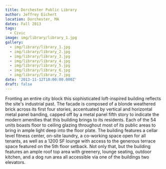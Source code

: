 ```yaml
---
title: Dorchester Public Library
author: Jeffrey Eichert
location: Dorchester, MA
dates: Fall 2013
tags:
  - Civic
image: img/library/library_1.jpg
gallery:
  - img/library/library_1.jpg
  - img/library/library_2.jpg
  - img/library/library_3.jpg
  - img/library/library_4.jpg
  - img/library/library_5.jpg
  - img/library/library_6.jpg
  - img/library/library_7.jpg
date: '2013-11-12T10:00:00.000Z'
draft: false
---
```


Fronting an entire city block this sophisticated loft-inspired building reflects the site's industrial past. The facade is composed of a blonde weathered brick across its first four stories, accentuated by vertical and horizontal metal panel banding, capped off by a metal panel fifth story to indicate the modern amenities that this building brings to its residents. Each of the 54 units boasts floor to ceiling glazing throughout most of its public areas to bring in ample light deep into the floor plate. The building features a cellar level fitness center, on-site laundry, a co-working space open for all tenants, as well as a 1200 SF lounge with access to the generous terrace space featured on the 5th floor setback. Not only that, but the building features an ample roof top area with greenery, lounge seating, outdoor kitchen, and a dog run area all accessible via one of the buildings two elevators.
